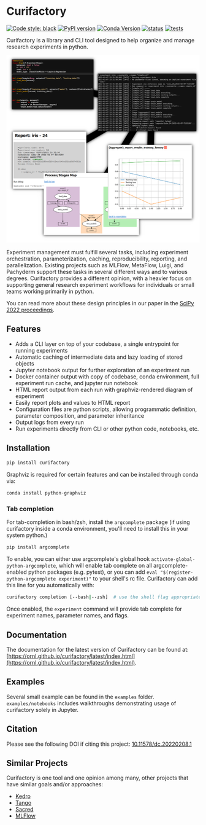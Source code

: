 # Curifactory

[![Code style: black](https://img.shields.io/badge/code%20style-black-000000.svg)](https://github.com/psf/black)
[![PyPI version](https://badge.fury.io/py/curifactory.svg)](https://badge.fury.io/py/curifactory)
[![Conda Version](https://img.shields.io/conda/vn/conda-forge/curifactory.svg)](https://anaconda.org/conda-forge/curifactory)
[![status](https://joss.theoj.org/papers/e6ace365c4f632391a289ddea5bbfd1c/status.svg)](https://joss.theoj.org/papers/e6ace365c4f632391a289ddea5bbfd1c)
[![tests](https://github.com/ORNL/curifactory/actions/workflows/tests.yml/badge.svg?branch=main)](https://github.com/ORNL/curifactory/actions/workflows/tests.yml)
<!--https://img.shields.io/pypi/pyversions/curifactory.svg-->

Curifactory is a library and CLI tool designed to help organize and manage
research experiments in python.

![screenshot flow](https://raw.githubusercontent.com/ORNL/curifactory/main/sphinx/source/images/diagram.png)

Experiment management must fulfill several tasks, including experiment orchestration,
parameterization, caching, reproducibility, reporting, and parallelization.
Existing projects such as MLFlow, MetaFlow, Luigi, and Pachyderm
support these tasks in several different ways and to various degrees.
Curifactory provides a different opinion, with a heavier focus on supporting general
research experiment workflows for individuals or small teams working primarily
in python.

You can read more about these design principles in our paper in the [SciPy 2022
proceedings](https://conference.scipy.org/proceedings/scipy2022/nathan_martindale.html).

## Features

* Adds a CLI layer on top of your codebase, a single entrypoint for running experiments
* Automatic caching of intermediate data and lazy loading of stored objects
* Jupyter notebook output for further exploration of an experiment run
* Docker container output with copy of codebase, conda environment, full experiment run cache, and jupyter run notebook
* HTML report output from each run with graphviz-rendered diagram of experiment
* Easily report plots and values to HTML report
* Configuration files are python scripts, allowing programmatic definition, parameter composition, and parameter inheritance
* Output logs from every run
* Run experiments directly from CLI or other python code, notebooks, etc.


## Installation

```python
pip install curifactory
```

Graphviz is required for certain features and can be installed through conda
via:

```python
conda install python-graphviz
```

### Tab completion

For tab-completion in bash/zsh, install the `argcomplete` package (if using curifactory inside
a conda environment, you'll need to install this in your system python.)

```python
pip install argcomplete
```

To enable, you can either use argcomplete's global hook `activate-global-python-argcomplete`, which
will enable tab complete on all argcomplete-enabled python packages (e.g. pytest), or you can add
`eval "$(register-python-argcomplete experiment)"` to your shell's rc file. Curifactory can add
this line for you automatically with:

```bash
curifactory completion [--bash|--zsh]  # use the shell flag appropriate
```

Once enabled, the `experiment` command will provide tab complete for experiment names, parameter names, and flags.

## Documentation

The documentation for the latest version of Curifactory can be found at:
[https://ornl.github.io/curifactory/latest/index.html](https://ornl.github.io/curifactory/latest/index.html).


## Examples

Several small example can be found in the `examples` folder.
`examples/notebooks` includes walkthroughs demonstrating usage of curifactory
solely in Jupyter.


## Citation

Please see the following DOI if citing this project:
[10.11578/dc.20220208.1](https://doi.org/10.11578/dc.20220208.1)


## Similar Projects

Curifactory is one tool and one opinion among many, other projects that have similar goals and/or approaches:

* [Kedro](https://github.com/kedro-org/kedro)
* [Tango](https://github.com/allenai/tango)
* [Sacred](https://github.com/IDSIA/sacred)
* [MLFlow](https://github.com/mlflow/mlflow)
